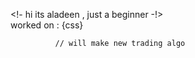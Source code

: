 <!-
      hi its aladeen , just a beginner 
              -!>
              <br>
              worked on :
              </html>
              {css}
              
              // will make new trading algo 
